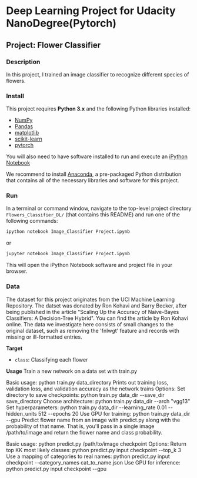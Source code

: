 # Deep Learning Project for Udacity NanoDegree(Pytorch)
## Project: Flower Classifier

### Description
In this project, I trained an image classifier to recognize different species of flowers.

### Install

This project requires **Python 3.x** and the following Python libraries installed:

- [NumPy](http://www.numpy.org/)
- [Pandas](http://pandas.pydata.org)
- [matplotlib](http://matplotlib.org/)
- [scikit-learn](http://scikit-learn.org/stable/)
- [pytorch](https://pytorch.org/)

You will also need to have software installed to run and execute an [iPython Notebook](http://ipython.org/notebook.html)

We recommend to install [Anaconda](https://www.continuum.io/downloads), a pre-packaged Python distribution that contains all of the necessary libraries and software for this project. 


### Run

In a terminal or command window, navigate to the top-level project directory `Flowers_Classifier_DL/` (that contains this README) and run one of the following commands:

```bash
ipython notebook Image_Classifier Project.ipynb
```  
or
```bash
jupyter notebook Image_Classifier Project.ipynb
```

This will open the iPython Notebook software and project file in your browser.

### Data

The dataset for this project originates from the UCI Machine Learning Repository. The datset was donated by Ron Kohavi and Barry Becker, after being published in the article "Scaling Up the Accuracy of Naive-Bayes Classifiers: A Decision-Tree Hybrid". You can find the article by Ron Kohavi online. The data we investigate here consists of small changes to the original dataset, such as removing the 'fnlwgt' feature and records with missing or ill-formatted entries.


**Target**
- `class`: Classifying each flower

**Usage**
Train a new network on a data set with train.py

Basic usage: python train.py data_directory
Prints out training loss, validation loss, and validation accuracy as the network trains
Options:
Set directory to save checkpoints: python train.py data_dir --save_dir save_directory
Choose architecture: python train.py data_dir --arch "vgg13"
Set hyperparameters: python train.py data_dir --learning_rate 0.01 --hidden_units 512 --epochs 20
Use GPU for training: python train.py data_dir --gpu
Predict flower name from an image with predict.py along with the probability of that name. That is, you'll pass in a single image /path/to/image and return the flower name and class probability.

Basic usage: python predict.py /path/to/image checkpoint
Options:
Return top KK most likely classes: python predict.py input checkpoint --top_k 3
Use a mapping of categories to real names: python predict.py input checkpoint --category_names cat_to_name.json
Use GPU for inference: python predict.py input checkpoint --gpu

